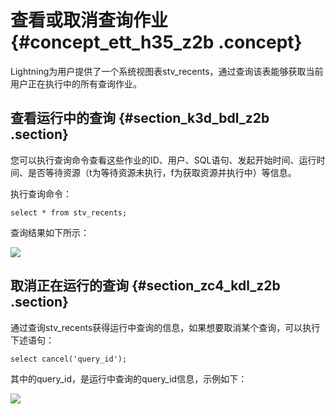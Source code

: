 # 查看或取消查询作业 {#concept_ett_h35_z2b .concept}

Lightning为用户提供了一个系统视图表stv\_recents，通过查询该表能够获取当前用户正在执行中的所有查询作业。

## 查看运行中的查询 {#section_k3d_bdl_z2b .section}

您可以执行查询命令查看这些作业的ID、用户、SQL语句、发起开始时间、运行时间、是否等待资源（t为等待资源未执行，f为获取资源并执行中）等信息。

执行查询命令：

```
select * from stv_recents;
```

查询结果如下所示：

![](http://static-aliyun-doc.oss-cn-hangzhou.aliyuncs.com/assets/img/20128/155619108611169_zh-CN.jpg)

## 取消正在运行的查询 {#section_zc4_kdl_z2b .section}

通过查询stv\_recents获得运行中查询的信息，如果想要取消某个查询，可以执行下述语句：

```
select cancel('query_id');
```

其中的query\_id，是运行中查询的query\_id信息，示例如下：

![](http://static-aliyun-doc.oss-cn-hangzhou.aliyuncs.com/assets/img/20128/155619108611170_zh-CN.jpg)

